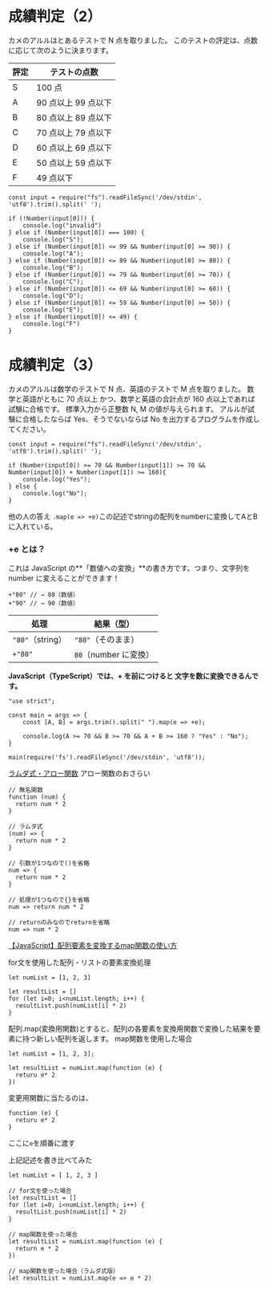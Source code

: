 # 成績判定（2）

カメのアルルはとあるテストで N 点を取りました。
このテストの評定は、点数に応じて次のように決まります。

| 評定 | テストの点数           |
|------|------------------------|
| S    | 100 点                 |
| A    | 90 点以上 99 点以下    |
| B    | 80 点以上 89 点以下    |
| C    | 70 点以上 79 点以下    |
| D    | 60 点以上 69 点以下    |
| E    | 50 点以上 59 点以下    |
| F    | 49 点以下              |

```
const input = require("fs").readFileSync('/dev/stdin', 'utf8').trim().split(' ');

if (!Number(input[0])) {
    console.log("invalid")
} else if (Number(input[0]) === 100) {
    console.log("S");
} else if (Number(input[0]) <= 99 && Number(input[0] >= 90)) {
    console.log("A");
} else if (Number(input[0]) <= 89 && Number(input[0] >= 80)) {
    console.log("B");
} else if (Number(input[0]) <= 79 && Number(input[0] >= 70)) {
    console.log("C");
} else if (Number(input[0]) <= 69 && Number(input[0] >= 60)) {
    console.log("D");
} else if (Number(input[0]) <= 59 && Number(input[0] >= 50)) {
    console.log("E");
} else if (Number(input[0]) <= 49) {
    console.log("F")
}
```

# 成績判定（3）

カメのアルルは数学のテストで N 点、英語のテストで M 点を取りました。
数学と英語がともに 70 点以上 かつ、数学と英語の合計点が 160 点以上であれば試験に合格です。
標準入力から正整数 N, M の値が与えられます。
アルルが試験に合格したならば Yes、そうでないならば No を出力するプログラムを作成してください。

```
const input = require("fs").readFileSync('/dev/stdin', 'utf8').trim().split(' ');

if (Number(input[0]) >= 70 && Number(input[1]) >= 70 && Number(input[0]) + Number(input[1]) >= 160){
    console.log("Yes");
} else {
    console.log("No");
}

```

他の人の答え
`.map(e => +e)`この記述でstringの配列をnumberに変換してAとBに入れている。
### +e とは？
これは JavaScript の**「数値への変換」**の書き方です。つまり、文字列を number に変えることができます！
```
+"80" // → 80（数値）
+"90" // → 90（数値）
```

| 処理             | 結果（型）            |
| -------------- | ---------------- |
| `"80"`（string） | `"80"`（そのまま）     |
| `+"80"`        | `80`（number に変換） |

**JavaScript（TypeScript）では、+ を前につけると 文字を数に変換できるんです。**

```
"use strict";

const main = args => {
    const [A, B] = args.trim().split(" ").map(e => +e);

    console.log(A >= 70 && B >= 70 && A + B >= 160 ? "Yes" : "No");
}

main(require('fs').readFileSync('/dev/stdin', 'utf8'));
```

[ラムダ式・アロー関数](https://midolog.net/javascript-lambda-expression-tutorial/)
アロー関数のおさらい
```
// 無名関数
function (num) {
  return num * 2
}

// ラムダ式
(num) => {
  return num * 2
}

// 引数が1つなので()を省略
num => {
  return num * 2
}

// 処理が1つなので{}を省略
num => return num * 2

// returnのみなのでreturnを省略
num => num * 2
```
[【JavaScript】配列要素を変換するmap関数の使い方](https://midolog.net/javascript-array-map-function-tutorial/)

for文を使用した配列・リストの要素変換処理
```
let numList = [1, 2, 3]

let resultList = []
for (let i=0; i<numList.length; i++) {
  resultList.push(numList[i] * 2)
}
```

配列.map(変換用関数)とすると、配列の各要素を変換用関数で変換した結果を要素に持つ新しい配列を返します。
map関数を使用した場合
```
let numList = [1, 2, 3];

let resultList = numList.map(function (e) {
  returu e* 2
})
```
変更用関数に当たるのは、
```
function (e) {
  returu e* 2
}
```
ここに`e`を順番に渡す

上記記述を書き比べてみた
```
let numList = [ 1, 2, 3 ]

// for文を使った場合
let resultList = []
for (let i=0; i<numList.length; i++) {
  resultList.push(numList[i] * 2)
}

// map関数を使った場合
let resultList = numList.map(function (e) {
  return e * 2
})

// map関数を使った場合（ラムダ式版）
let resultList = numList.map(e => e * 2)
```